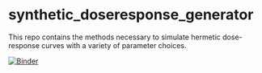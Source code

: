 # synthetic_doseresponse_generator
This repo contains the methods necessary to simulate hermetic dose-response curves with a variety of parameter choices. 

[![Binder](https://mybinder.org/badge_logo.svg)](https://mybinder.org/v2/gh/nathanieljevans/synthetic_doseresponse_generator/master?filepath=.%2FSynthetic_DR_generator.ipynb)
